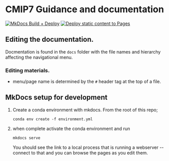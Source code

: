 # CMIP7 Guidance and documentation

[![MkDocs Build + Deploy](https://github.com/WCRP-CMIP/cmip7-guidance/actions/workflows/deploy.yml/badge.svg?branch=main)](https://github.com/WCRP-CMIP/cmip7-guidance/workflows/deploy.yml) [![Deploy static content to Pages](https://github.com/WCRP-CMIP/cmip7-guidance/actions/workflows/staticpublish.yml/badge.svg)](https://github.com/WCRP-CMIP/cmip7-guidance/actions/workflows/staticpublish.yml)


## Editing the documentation.

Docmentation is found in the `docs` folder with the file names and hierarchy affecting the navigational menu. 

### Editing materials. 

- menu/page name is determined by the `#` header tag at the top of a file. 

## MkDocs setup for development

1. Create a conda environment with mkdocs. From the root of this repo;
   
    `conda env create -f environment.yml`
   
3. when complete activate the conda environment and run
   
    `mkdocs serve`
   
   You should see the link to a local process that is running a webserver -- connect to that and you can browse the pages as you edit them.


